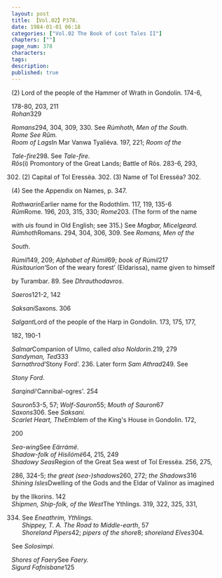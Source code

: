 ```yaml
---
layout: post
title: 【Vol.02】P378.
date: 1984-01-01 06:18
categories: ["Vol.02 The Book of Lost Tales II"]
chapters: [""]
page_num: 378
characters: 
tags: 
description: 
published: true
---
```


<p style="text-indent: 0;">
(2) Lord of the people of the Hammer of Wrath in Gondolin. 174-6,
</p>

178-80, 203, 211<BR><I>Rohan</I>329

<I>Romans</I>294, 304, 309, 330. See <I>Rúmhoth, Men of the South.<BR>Rome     See Rûm.<BR>Room   of Lags</I>In   Mar   Vanwa   Tyaliéva. 197, 221; <I>Room   of the</I>

<I>Tale-fire</I>298. See <I>Tale-fire.<BR>Rôs</I>(i) Promontory of the Great Lands; Battle of Rôs. 283-6, 293,

302. (2) Capital of Tol Eressëa. 302. (3) Name of Tol Eressëa? 302.

(4) See the Appendix on Names, p. 347.

<I>Rothwarin</I>Earlier name for the Rodothlim. 117, 119, 135-6<BR><I>Rûm</I>Rome. 196, 203, 315, 330; <I>Rome</I>203. (The form of the name

with <I>u</I>is found in Old English; see 315.) See <I>Magbar, Micelgeard.<BR>Rúmhoth</I>Romans.   294, 304, 306, 309. See <I>Romans,  Men of the</I>

<I>South</I>.

<I>Rúmil</I>149, 209; <I>Alphabet of Rúmil</I>69; <I>book of Rúmil</I>217<BR><I>Rúsitaurion</I>‘Son of the weary forest’ (Eldarissa), name given to himself

by Turambar. 89. See <I>Dhrauthodavros</I>.

<I>Saeros</I>121-2, 142

<I>Saksani</I>Saxons. 306

<I>Salgant</I>Lord of the people of the Harp in Gondolin. 173, 175, 177,

182, 190-1

<I>Salmar</I>Companion of Ulmo, called <I>also Noldorin</I>.219, 279<BR><I>Sandyman, Ted</I>333<BR><I>Sarnathrod</I>‘Stony Ford’.   236. Later form <I>Sam Athrad</I>249. See

<I>Stony Ford</I>.

<I>Sarqindi</I>‘Cannibal-ogres'. 254

<I>Sauron</I>53-5, 57; <I>Wolf-Sauron</I>55; <I>Mouth of Sauron</I>67<BR><I>Saxons</I>306. See <I>Saksani.<BR>Scarlet Heart, The</I>Emblem of the King's House in Gondolin. 172,

200

<I>Sea-wing</I>See <I>Eärrámë.<BR>Shadow-folk of Hisilómë</I>64, 215, 249<BR><I>Shadowy Seas</I>Region of the Great Sea west of Tol Eressëa. 256, 275,

286, 324-5; <I>the great (sea-)shadows</I>260, 272; <I>the Shadows</I>316<BR><I>Shining Isles</I>Dwelling of the Gods and the Eldar of Valinor as imagined

by the Ilkorins. 142<BR><I>Shipmen, Ship-folk, of the West</I>The Ythlings. 319, 322, 325, 331,

334. See <I>Eneathrim, Ythlings.<BR>Shippey, T. A.     The Road to Middle-earth</I>, 57<BR><I>Shoreland Pipers</I>42; <I>pipers of the shore</I>8; <I>shoreland Elves</I>304.

See <I>Solosimpi</I>.

<I>Shores of Faery</I>See <I>Faery.<BR>Sigurd Fafnisbane</I>125

